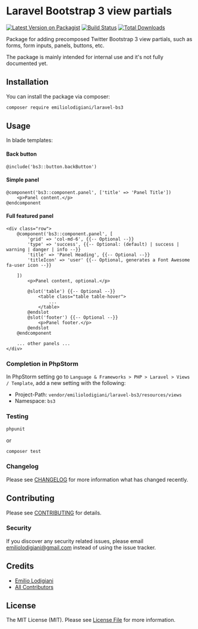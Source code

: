 # Laravel Bootstrap 3 view partials

[![Latest Version on Packagist](https://img.shields.io/packagist/v/emiliolodigiani/laravel-bs3.svg?style=flat-square)](https://packagist.org/packages/emiliolodigiani/laravel-bs3)
[![Build Status](https://travis-ci.org/emiliolodigiani/laravel-bs3.svg?branch=master)](https://travis-ci.org/emiliolodigiani/laravel-bs3)
[![Total Downloads](https://img.shields.io/packagist/dt/emiliolodigiani/laravel-bs3.svg?style=flat-square)](https://packagist.org/packages/emiliolodigiani/laravel-bs3)

Package for adding precomposed Twitter Bootstrap 3 view partials, such as forms, form inputs, panels, buttons, etc.  

The package is mainly intended for internal use and it's not fully documented yet.

## Installation

You can install the package via composer:

```bash
composer require emiliolodigiani/laravel-bs3
```

## Usage

In blade templates:

#### Back button
``` blade
@include('bs3::button.backButton')
```

#### Simple panel
```blade
@component('bs3::component.panel', ['title' => 'Panel Title'])
    <p>Panel content.</p>
@endcomponent
```

#### Full featured panel

```blade
<div class="row">
    @component('bs3::component.panel', [
        'grid' => 'col-md-6', {{-- Optional --}}
        'type' => 'success', {{-- Optional: (default) | success | warning | danger | info --}}
        'title' => 'Panel Heading', {{-- Optional --}}
        'titleIcon' => 'user' {{-- Optional, generates a Font Awesome fa-user icon --}}

    ])
        <p>Panel content, optional.</p>

        @slot('table') {{-- Optional --}}
            <table class="table table-hover">
                ... 
            </table>
        @endslot
        @slot('footer') {{-- Optional --}}
            <p>Panel footer.</p>
        @endslot
    @endcomponent
    
    ... other panels ...
</div>
```


### Completion in PhpStorm
In PhpStorm setting go to `Language & Frameworks > PHP > Laravel > Views / Template`, add a new setting with the following:

- Project-Path: `vendor/emiliolodigiani/laravel-bs3/resources/views`
- Namespace: `bs3`

### Testing

``` bash
phpunit
```
or
``` bash
composer test
```

### Changelog

Please see [CHANGELOG](CHANGELOG.md) for more information what has changed recently.

## Contributing

Please see [CONTRIBUTING](CONTRIBUTING.md) for details.

### Security

If you discover any security related issues, please email emiliolodigiani@gmail.com instead of using the issue tracker.

## Credits

- [Emilio Lodigiani](https://github.com/emiliolodigiani)
- [All Contributors](../../contributors)

## License

The MIT License (MIT). Please see [License File](LICENSE.md) for more information.
